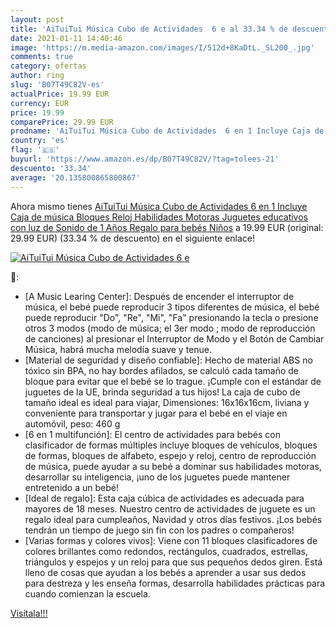 ```yaml
---
layout: post
title: 'AiTuiTui Música Cubo de Actividades  6 e al 33.34 % de descuento'
date: 2021-01-11 14:40:46
image: 'https://m.media-amazon.com/images/I/512d+8KaDtL._SL200_.jpg'
comments: true
category: ofertas
author: ring
slug: 'B07T49C82V-es'
actualPrice: 19.99 EUR
currency: EUR
price: 19.99
comparePrice: 29.99 EUR
prodname: 'AiTuiTui Música Cubo de Actividades  6 en 1 Incluye Caja de música Bloques Reloj Habilidades Motoras Juguetes educativos con luz de Sonido de 1 Años Regalo para bebés Niños'
country: 'es'
flag: '🇪🇸'
buyurl: 'https://www.amazon.es/dp/B07T49C82V/?tag=tolees-21'
descuento: '33.34'
average: '20.135800865800867'
---
```


Ahora mismo tienes [AiTuiTui Música Cubo de Actividades  6 en 1 Incluye Caja de música Bloques Reloj Habilidades Motoras Juguetes educativos con luz de Sonido de 1 Años Regalo para bebés Niños](https://www.amazon.es/dp/B07T49C82V/?tag=tolees-21) a 19.99 EUR (original: 29.99 EUR) (33.34 %  de descuento) en el siguiente enlace!

[![AiTuiTui Música Cubo de Actividades  6 e](https://m.media-amazon.com/images/I/512d+8KaDtL._SL200_.jpg)](https://www.amazon.es/dp/B07T49C82V/?tag=tolees-21)

🔎:

- [A Music Learing Center]: Después de encender el interruptor de música, el bebé puede reproducir 3 tipos diferentes de música, el bebé puede reproducir "Do", "Re", "Mi", "Fa" presionando la tecla o presione otros 3 modos (modo de música; el 3er modo ; modo de reproducción de canciones) al presionar el Interruptor de Modo y el Botón de Cambiar Música, habrá mucha melodía suave y tenue.
- [Material de seguridad y diseño confiable]: Hecho de material ABS no tóxico sin BPA, no hay bordes afilados, se calculó cada tamaño de bloque para evitar que el bebé se lo trague. ¡Cumple con el estándar de juguetes de la UE, brinda seguridad a tus hijos! La caja de cubo de tamaño ideal es ideal para viajar, Dimensiones: 16x16x16cm, liviana y conveniente para transportar y jugar para el bebé en el viaje en automóvil, peso: 460 g
- [6 en 1 multifunción]: El centro de actividades para bebés con clasificador de formas múltiples incluye bloques de vehículos, bloques de formas, bloques de alfabeto, espejo y reloj, centro de reproducción de música, puede ayudar a su bebé a dominar sus habilidades motoras, desarrollar su inteligencia, ¡uno de los juguetes puede mantener entretenido a un bebé!
- [Ideal de regalo]: Esta caja cúbica de actividades es adecuada para mayores de 18 meses. Nuestro centro de actividades de juguete es un regalo ideal para cumpleaños, Navidad y otros días festivos. ¡Los bebés tendrán un tiempo de juego sin fin con los padres o compañeros!
- [Varias formas y colores vivos]: Viene con 11 bloques clasificadores de colores brillantes como redondos, rectángulos, cuadrados, estrellas, triángulos y espejos y un reloj para que sus pequeños dedos giren. Está lleno de cosas que ayudan a los bebés a aprender a usar sus dedos para destreza y les enseña formas, desarrolla habilidades prácticas para cuando comienzan la escuela.

[Visítala!!!](https://www.amazon.es/dp/B07T49C82V/?tag=tolees-21)

